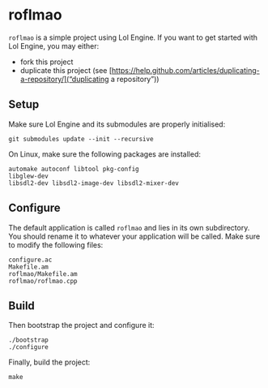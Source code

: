 # roflmao

`roflmao` is a simple project using Lol Engine. If you want to get
started with Lol Engine, you may either:

 - fork this project
 - duplicate this project (see [https://help.github.com/articles/duplicating-a-repository/](“duplicating a repository”))

## Setup

Make sure Lol Engine and its submodules are properly initialised:

    git submodules update --init --recursive

On Linux, make sure the following packages are installed:

    automake autoconf libtool pkg-config
    libglew-dev
    libsdl2-dev libsdl2-image-dev libsdl2-mixer-dev

## Configure

The default application is called `roflmao` and lies in its own subdirectory.
You should rename it to whatever your application will be called. Make sure
to modify the following files:

    configure.ac
    Makefile.am
    roflmao/Makefile.am
    roflmao/roflmao.cpp

## Build

Then bootstrap the project and configure it:

    ./bootstrap
    ./configure

Finally, build the project:

    make

